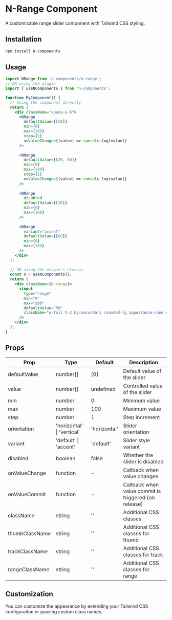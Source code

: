 
# N-Range Component

A customizable range slider component with Tailwind CSS styling.

## Installation

```bash
npm install n-components
```

## Usage

```jsx
import NRange from 'n-components/n-range';
// OR using the plugin
import { useNComponents } from 'n-components';

function MyComponent() {
  // Using the component directly
  return (
    <div className="space-y-6">
      <NRange 
        defaultValue={[50]} 
        min={0} 
        max={100} 
        step={1} 
        onValueChange={(value) => console.log(value)}
      />
      
      <NRange 
        defaultValue={[20, 80]} 
        min={0} 
        max={100} 
        step={1} 
        onValueChange={(value) => console.log(value)}
      />
      
      <NRange 
        disabled 
        defaultValue={[30]} 
        min={0} 
        max={100}
      />
      
      <NRange 
        variant="accent" 
        defaultValue={[60]} 
        min={0} 
        max={100}
      />
    </div>
  );
  
  // OR using the plugin's classes
  const n = useNComponents();
  return (
    <div className={n.range}>
      <input 
        type="range" 
        min="0" 
        max="100" 
        defaultValue="50" 
        className="w-full h-2 bg-secondary rounded-lg appearance-none cursor-pointer" 
      />
    </div>
  );
}
```

## Props

| Prop | Type | Default | Description |
|------|------|---------|-------------|
| defaultValue | number[] | [0] | Default value of the slider |
| value | number[] | undefined | Controlled value of the slider |
| min | number | 0 | Minimum value |
| max | number | 100 | Maximum value |
| step | number | 1 | Step increment |
| orientation | 'horizontal' \| 'vertical' | 'horizontal' | Slider orientation |
| variant | 'default' \| 'accent' | 'default' | Slider style variant |
| disabled | boolean | false | Whether the slider is disabled |
| onValueChange | function | - | Callback when value changes |
| onValueCommit | function | - | Callback when value commit is triggered (on release) |
| className | string | '' | Additional CSS classes |
| thumbClassName | string | '' | Additional CSS classes for thumb |
| trackClassName | string | '' | Additional CSS classes for track |
| rangeClassName | string | '' | Additional CSS classes for range |

## Customization

You can customize the appearance by extending your Tailwind CSS configuration or passing custom class names.
